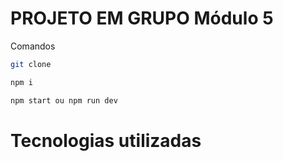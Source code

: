 # PROJETO EM GRUPO Módulo 5



Comandos

```sh
git clone 
```
```sh
npm i
```

```sh
npm start ou npm run dev
```



# Tecnologias utilizadas 
